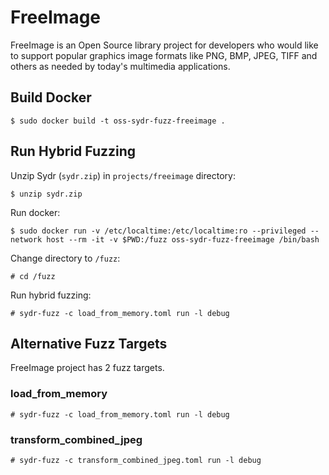 # FreeImage

FreeImage is an Open Source library project for developers who would like to
support popular graphics image formats like PNG, BMP, JPEG, TIFF and others as
needed by today's multimedia applications.

## Build Docker

    $ sudo docker build -t oss-sydr-fuzz-freeimage .

## Run Hybrid Fuzzing

Unzip Sydr (`sydr.zip`) in `projects/freeimage` directory:

    $ unzip sydr.zip

Run docker:

    $ sudo docker run -v /etc/localtime:/etc/localtime:ro --privileged --network host --rm -it -v $PWD:/fuzz oss-sydr-fuzz-freeimage /bin/bash

Change directory to `/fuzz`:

    # cd /fuzz

Run hybrid fuzzing:

    # sydr-fuzz -c load_from_memory.toml run -l debug

## Alternative Fuzz Targets

FreeImage project has 2 fuzz targets.

### load_from_memory

    # sydr-fuzz -c load_from_memory.toml run -l debug

### transform_combined_jpeg

    # sydr-fuzz -c transform_combined_jpeg.toml run -l debug
